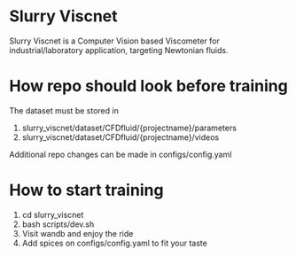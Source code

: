 # Slurry Viscnet
Slurry Viscnet is a Computer Vision based Viscometer for industrial/laboratory application, targeting Newtonian fluids.

# How repo should look before training
The dataset must be stored in 
1. slurry_viscnet/dataset/CFDfluid/{projectname}/parameters 
2. slurry_viscnet/dataset/CFDfluid/{projectname}/videos

Additional repo changes can be made in configs/config.yaml

# How to start training
1. cd slurry_viscnet
2. bash scripts/dev.sh
3. Visit wandb and enjoy the ride
4. Add spices on configs/config.yaml to fit your taste
